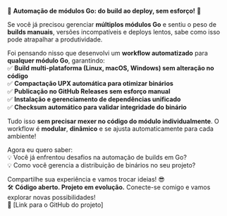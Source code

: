 🚀 **Automação de módulos Go: do build ao deploy, sem esforço!** 🚀  

Se você já precisou gerenciar **múltiplos módulos Go** e sentiu o peso de **builds manuais**, versões incompatíveis e deploys lentos, sabe como isso pode atrapalhar a produtividade.  

Foi pensando nisso que desenvolvi um **workflow automatizado** para **qualquer módulo Go**, garantindo:  
✅ **Build multi-plataforma (Linux, macOS, Windows) sem alteração no código**  
✅ **Compactação UPX automática para otimizar binários**  
✅ **Publicação no GitHub Releases sem esforço manual**  
✅ **Instalação e gerenciamento de dependências unificado**  
✅ **Checksum automático para validar integridade do binário**  

Tudo isso **sem precisar mexer no código do módulo individualmente**. O workflow é **modular**, **dinâmico** e se ajusta automaticamente para cada ambiente!  

Agora eu quero saber:  
💡 Você já enfrentou desafios na automação de builds em Go?  
💡 Como você gerencia a distribuição de binários no seu projeto?  

Compartilhe sua experiência e vamos trocar ideias! 😎  
🛠️ **Código aberto. Projeto em evolução.** Conecte-se comigo e vamos explorar novas possibilidades!  
🔗 [Link para o GitHub do projeto]
